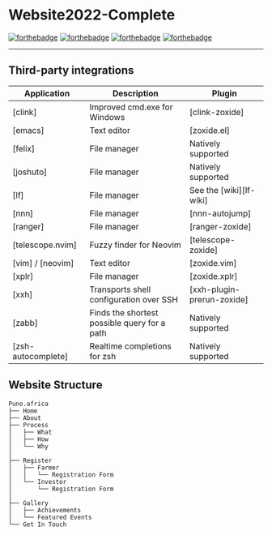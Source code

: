 # Website2022-Complete

[![forthebadge](https://forthebadge.com/images/badges/built-with-love.svg)](https://forthebadge.com)
[![forthebadge](https://forthebadge.com/images/badges/uses-html.svg)](https://forthebadge.com)
[![forthebadge](https://forthebadge.com/images/badges/ctrl-c-ctrl-v.svg)](https://forthebadge.com)
[![forthebadge](https://forthebadge.com/images/badges/it-works-why.svg)](https://forthebadge.com)

<hr>

## Third-party integrations

| Application        | Description                                  | Plugin                     |
| ------------------ | -------------------------------------------- | -------------------------- |
| [clink]            | Improved cmd.exe for Windows                 | [clink-zoxide]             |
| [emacs]            | Text editor                                  | [zoxide.el]                |
| [felix]            | File manager                                 | Natively supported         |
| [joshuto]          | File manager                                 | Natively supported         |
| [lf]               | File manager                                 | See the [wiki][lf-wiki]    |
| [nnn]              | File manager                                 | [nnn-autojump]             |
| [ranger]           | File manager                                 | [ranger-zoxide]            |
| [telescope.nvim]   | Fuzzy finder for Neovim                      | [telescope-zoxide]         |
| [vim] / [neovim]   | Text editor                                  | [zoxide.vim]               |
| [xplr]             | File manager                                 | [zoxide.xplr]              |
| [xxh]              | Transports shell configuration over SSH      | [xxh-plugin-prerun-zoxide] |
| [zabb]             | Finds the shortest possible query for a path | Natively supported         |
| [zsh-autocomplete] | Realtime completions for zsh                 | Natively supported         |


## Website Structure

```shell
Puno.africa
├── Home
├── About
├── Process
│   ├── What 
│   ├── How  
│   └── Why
│       
├── Register
│   ├── Farmer
│   │   └── Registration Form
│   └── Investor
│       └── Registration Form
│   
├── Gallery
│   ├── Achievements
│   └── Featured Events
└── Get In Touch
```